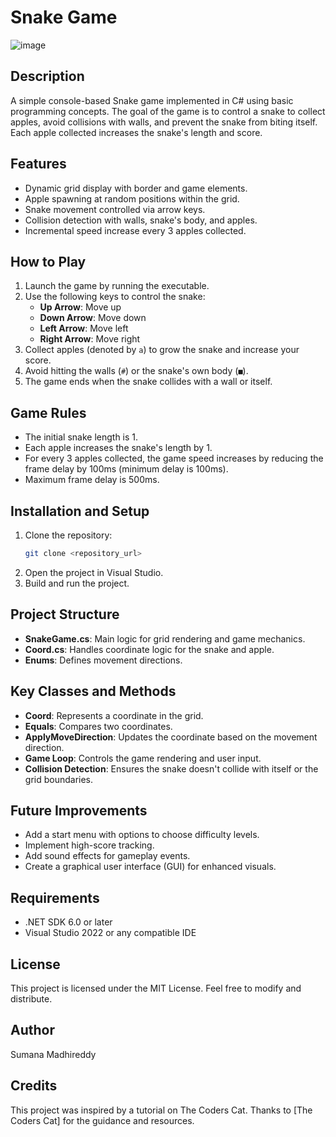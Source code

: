 # Snake Game

![image](https://github.com/user-attachments/assets/ba54f1cb-1e89-4d9f-9405-0c0e9881bc0e)

## Description
A simple console-based Snake game implemented in C# using basic programming concepts. The goal of the game is to control a snake to collect apples, avoid collisions with walls, and prevent the snake from biting itself. Each apple collected increases the snake's length and score.

## Features
- Dynamic grid display with border and game elements.
- Apple spawning at random positions within the grid.
- Snake movement controlled via arrow keys.
- Collision detection with walls, snake's body, and apples.
- Incremental speed increase every 3 apples collected.

## How to Play
1. Launch the game by running the executable.
2. Use the following keys to control the snake:
   - **Up Arrow**: Move up
   - **Down Arrow**: Move down
   - **Left Arrow**: Move left
   - **Right Arrow**: Move right
3. Collect apples (denoted by `a`) to grow the snake and increase your score.
4. Avoid hitting the walls (`#`) or the snake's own body (`■`).
5. The game ends when the snake collides with a wall or itself.

## Game Rules
- The initial snake length is 1.
- Each apple increases the snake's length by 1.
- For every 3 apples collected, the game speed increases by reducing the frame delay by 100ms (minimum delay is 100ms).
- Maximum frame delay is 500ms.

## Installation and Setup
1. Clone the repository:
   ```bash
   git clone <repository_url>
   ```
2. Open the project in Visual Studio.
3. Build and run the project.

## Project Structure
- **SnakeGame.cs**: Main logic for grid rendering and game mechanics.
- **Coord.cs**: Handles coordinate logic for the snake and apple.
- **Enums**: Defines movement directions.

## Key Classes and Methods
- **Coord**: Represents a coordinate in the grid.
- **Equals**: Compares two coordinates.
- **ApplyMoveDirection**: Updates the coordinate based on the movement direction.
- **Game Loop**: Controls the game rendering and user input.
- **Collision Detection**: Ensures the snake doesn't collide with itself or the grid boundaries.

## Future Improvements
- Add a start menu with options to choose difficulty levels.
- Implement high-score tracking.
- Add sound effects for gameplay events.
- Create a graphical user interface (GUI) for enhanced visuals.

## Requirements
- .NET SDK 6.0 or later
- Visual Studio 2022 or any compatible IDE

## License
This project is licensed under the MIT License. Feel free to modify and distribute.

## Author
Sumana Madhireddy

## Credits
This project was inspired by a tutorial on The Coders Cat. Thanks to [The Coders Cat] for the guidance and resources.
